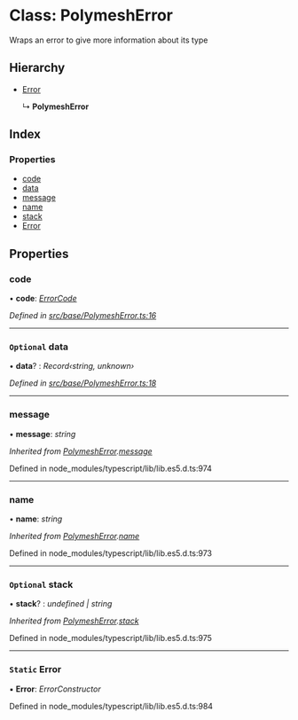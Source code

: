# Class: PolymeshError

Wraps an error to give more information about its type

## Hierarchy

* [Error](_src_base_polymesherror_.polymesherror.md#static-error)

  ↳ **PolymeshError**

## Index

### Properties

* [code](_src_base_polymesherror_.polymesherror.md#code)
* [data](_src_base_polymesherror_.polymesherror.md#optional-data)
* [message](_src_base_polymesherror_.polymesherror.md#message)
* [name](_src_base_polymesherror_.polymesherror.md#name)
* [stack](_src_base_polymesherror_.polymesherror.md#optional-stack)
* [Error](_src_base_polymesherror_.polymesherror.md#static-error)

## Properties

###  code

• **code**: *[ErrorCode](../enums/_src_types_index_.errorcode.md)*

*Defined in [src/base/PolymeshError.ts:16](https://github.com/PolymathNetwork/polymesh-sdk/blob/6f0a424/src/base/PolymeshError.ts#L16)*

___

### `Optional` data

• **data**? : *Record‹string, unknown›*

*Defined in [src/base/PolymeshError.ts:18](https://github.com/PolymathNetwork/polymesh-sdk/blob/6f0a424/src/base/PolymeshError.ts#L18)*

___

###  message

• **message**: *string*

*Inherited from [PolymeshError](_src_base_polymesherror_.polymesherror.md).[message](_src_base_polymesherror_.polymesherror.md#message)*

Defined in node_modules/typescript/lib/lib.es5.d.ts:974

___

###  name

• **name**: *string*

*Inherited from [PolymeshError](_src_base_polymesherror_.polymesherror.md).[name](_src_base_polymesherror_.polymesherror.md#name)*

Defined in node_modules/typescript/lib/lib.es5.d.ts:973

___

### `Optional` stack

• **stack**? : *undefined | string*

*Inherited from [PolymeshError](_src_base_polymesherror_.polymesherror.md).[stack](_src_base_polymesherror_.polymesherror.md#optional-stack)*

Defined in node_modules/typescript/lib/lib.es5.d.ts:975

___

### `Static` Error

▪ **Error**: *ErrorConstructor*

Defined in node_modules/typescript/lib/lib.es5.d.ts:984
